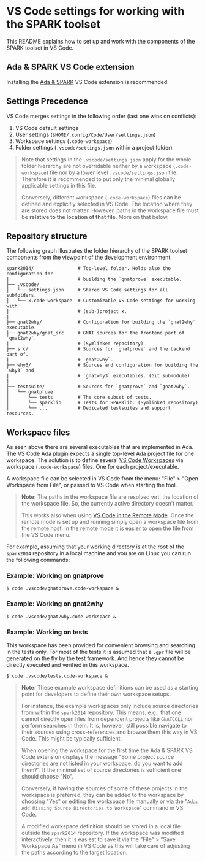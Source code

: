 # VS Code settings for working with the SPARK toolset

This README explains how to set up and work with the components of the SPARK
toolset in VS Code.

## Ada & SPARK VS Code extension

Installing the
[Ada & SPARK](https://marketplace.visualstudio.com/items?itemName=AdaCore.ada)
VS Code extension is recommended.

## Settings Precedence

VS Code merges settings in the following order (last one wins on conflicts):

1. VS Code default settings
2. User settings (`$HOME/.config/Code/User/settings.json`)
3. Workspace settings (`.code-workspace`)
4. Folder settings (`.vscode/settings.json` within a project folder)

> Note that settings in the `.vscode/settings.json` apply for the whole folder
> hierarchy are not overridable neither by a workspace (`.code-workspace`) file
> nor by a lower level `.vscode/settings.json` file. Therefore it is
> recommended to put only the minimal globally applicable settings in this
> file.
>
> Conversely, different workspace (`.code-workspace`) files can be defined and
> explicitly selected in VS Code. The location where they are stored does not
> matter. However, paths in the workspace file must be **relative to the
> location of that file**. More on that below.

## Repository structure

The following graph illustrates the folder hierarchy of the SPARK toolset
components from the viewpoint of the development environment.

```
spark2014/                # Top-level folder. Holds also the configuration for
|                         # building the `gnatprove` executable.
├── .vscode/
│   └── settings.json     # Shared VS Code settings for all subfolders.
│   └── x.code-workspace  # Customizable VS Code settings for working with
|                         # (sub-)project x.
|
├── gnat2why/             # Configuration for building the `gnat2why` executable.
├── gnat2why/gnat_src     # GNAT sources for the frontend part of `gnat2why`.
|                         # (Symlinked repository)
├── src/                  # Sources for `gnatprove` and the backend part of.
|                         # `gnat2why`.
├── why3/                 # Sources and configuration for building the `why3` and
|                         # `gnatwhy3` executables. (Git submodule)
|
├── testsuite/            # Sources for `gnatprove` and `gnat2why`.
│   └── gnatprove
│       └── tests         # The core subset of tests.
│       └── sparklib      # Tests for SPARKlib. (Symlinked repository)
│       └── ...           # Dedicated testsuites and support resources.
```

## Workspace files

As seen above there are several executables that are implemented in Ada. The VS
Code Ada plugin expects a single top-level Ada project file for one workspace.
The solution is to define several
[VS Code Workspaces](https://code.visualstudio.com/docs/editor/multi-root-workspaces)
via workspace (`.code-workspace`) files. One for each project/executable.

A workspace file can be selected in VS Code from the menu: "File" > "Open
Workspace from File", or passed to VS Code when starting the tool.

> **Note:** The paths in the workspace file are resolved wrt. the location of
> the workspace file. So, the currently active directory doesn't matter.
>
> This works also when using
> [VS Code in the Remote Mode](https://code.visualstudio.com/docs/remote/remote-overview).
> Once the remote mode is set up and running simply open a workspace file from
> the remote host. In the remote mode it is easier to open the file from the VS
> Code menu.

For example, assuming that your working directory is at the root of the
`spark2014` repository in a local machine and you are on Linux you can run the
following commands:

### Example: Working on gnatprove

```
$ code .vscode/gnatprove.code-workspace &
```

### Example: Working on gnat2why

```
$ code .vscode/gnat2why.code-workspace &
```

### Example: Working on tests

This workspace has been provided for convenient browsing and searching in the
tests only. For most of the tests it is assumed that a `.gpr` file will be
generated on the fly by the test framework. And hence they cannot be directly
executed and verified in this workspace.

```
$ code .vscode/tests.code-workspace &
```

> **Note:** These example workspace definitions can be used as a starting point
> for developers to define their own workspace setups.
>
> For instance, the example workspaces only include source directories from
> within the `spark2014` repository. This means, e.g., that one cannot directly
> open files from dependent projects like `GNATCOLL` nor perform searches in
> them. It is, however, still possible navigate to their sources using
> cross-references and browse them this way in VS Code. This might be typically
> sufficient.
>
> When opening the workspace for the first time the Ada & SPARK VS Code
> extension displays the message "Some project source directories are not
> listed in your workspace: do you want to add them?". If the minimal set of
> source directories is sufficient one should choose "No".
>
> Conversely, if having the sources of some of these projects in the workspace
> is preferred, they can be added to the workspace by choosing "Yes" or editing
> the workspace file manually or via the "`Ada: Add Missing Source Directories
> to Workspace`" command in VS Code.
>
> A modified workspace definition should be stored in a local file outside the
> `spark2014` repository. If the workspace was modified interactively, then it
> is easiest to save it via the "File" > "Save Workspace As" menu in VS Code as
> this will take care of adjusting the paths according to the target location.

